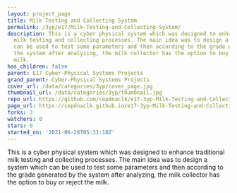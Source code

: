 ```yaml
---
layout: project_page
title: Milk Testing and Collecting System
permalink: /3yp/e17/Milk-Testing-and-Collecting-System/
description: This is a cyber physical system which was designed to enhance traditional
  milk testing and collecting processes. The main idea was to design a system which
  can be used to test some parameters and then according to the grade generated by
  the system after analyzing, the milk collector has the option to buy or reject the
  milk.
has_children: false
parent: E17 Cyber-Physical Systems Projects
grand_parent: Cyber-Physical Systems Projects
cover_url: /data/categories/3yp/cover_page.jpg
thumbnail_url: /data/categories/3yp/thumbnail.jpg
repo_url: https://github.com/cepdnaclk/e17-3yp-Milk-Testing-and-Collecting-System
page_url: https://cepdnaclk.github.io/e17-3yp-Milk-Testing-and-Collecting-System
forks: 3
watchers: 0
stars: 0
started_on: '2021-06-28T05:31:18Z'
---
```


This is a cyber physical system which was designed to enhance traditional milk testing and collecting processes. The main idea was to design a system which can be used to test some parameters and then according to the grade generated by the system after analyzing, the milk collector has the option to buy or reject the milk.